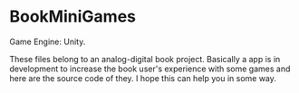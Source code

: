 # BookMiniGames

Game Engine: Unity.

These files belong to an analog-digital book project. Basically a app is in development to increase the book user's experience with some games and here are the source code of they. I hope this can help you in some way.
